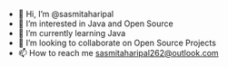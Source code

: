- 👋 Hi, I’m @sasmitaharipal
- 👀 I’m interested in Java and Open Source
- 🌱 I’m currently learning Java 
- 💞️ I’m looking to collaborate on Open Source Projects
- 📫 How to reach me sasmitaharipal262@outlook.com

<!---
sasmitaharipal/sasmitaharipal is a ✨ special ✨ repository because its `README.md` (this file) appears on your GitHub profile.
You can click the Preview link to take a look at your changes.
--->
